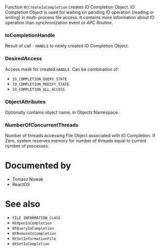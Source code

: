 Function `NtCreateIoCompletion` creates IO Completion Object. IO Completion Object is used for waiting on pending IO operation (reading or writing) in multi-process file access. It contains more information about IO operation than synchronization event or *APC Routine*.

### IoCompletionHandle

Result of call - `HANDLE` to newly created IO Completion Object.

### DesiredAccess

Access mask for created `HANDLE`. Can be combination of:

* `IO_COMPLETION_QUERY_STATE`
* `IO_COMPLETION_MODIFY_STATE`
* `IO_COMPLETION_ALL_ACCESS`

### ObjectAttributes

Optionally contains object name, in Objects Namespace.

### NumberOfConcurrentThreads

Number of threads accessing File Object associated with IO Completion. If Zero, system reserves memory for number of threads equal to current nymber of processes.

# Documented by

* Tomasz Nowak
* ReactOS

# See also

* `FILE_INFORMATION_CLASS`
* `NtOpenIoCompletion`
* `NtQueryIoCompletion`
* `NtRemoveIoCompletion`
* `NtSetInformationFile`
* `NtSetIoCompletion`
